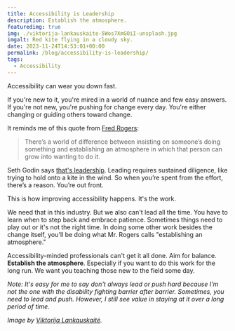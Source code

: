 ```yaml
---
title: Accessibility is Leadership
description: Establish the atmosphere.
featuredimg: true
img: ./viktorija-lankauskaite-5Wos7XmGOiI-unsplash.jpg
imgalt: Red kite flying in a cloudy sky.
date: 2023-11-24T14:53:01+00:00
permalink: /blog/accessibility-is-leadership/
tags:
  - Accessibility
---
```


Accessibility can wear you down fast.

If you're new to it, you're mired in a world of nuance and few easy answers. If you're not new, you're pushing for change every day. You're either changing or guiding others toward change.

It reminds me of this quote from [Fred Rogers](https://www.misterrogers.org/about-fred-rogers/):

> There’s a world of difference between insisting on someone’s doing something and establishing an atmosphere in which that person can grow into wanting to do it.

Seth Godin says [that's leadership](https://seths.blog/2019/08/leadership-2/). Leading requires sustained diligence, like trying to hold onto a kite in the wind. So when you’re spent from the effort, there’s a reason. You’re out front.

This is how improving accessibility happens. It's the work.

We need that in this industry. But we also can't lead all the time. You have to learn when to step back and embrace patience. Sometimes things need to play out or it's not the right time. In doing some other work besides the change itself, you'll be doing what Mr. Rogers calls "establishing an atmosphere."

Accessibility-minded professionals can't get it all done. Aim for balance. **Establish the atmosphere**. Especially if you want to do this work for the long run. We want you teaching those new to the field some day.

_Note: It's easy for me to say don't always lead or push hard because I'm not the one with the disability fighting barrier after barrier. Sometimes, you need to lead and push. However, I still see value in staying at it over a long period of time._

_Image by [Viktorija Lankauskaitė](https://unsplash.com/photos/red-flag-on-pole-under-cloudy-sky-5Wos7XmGOiI)._
